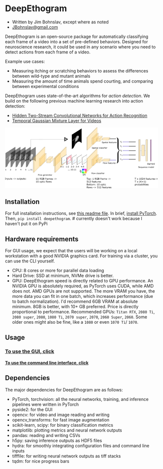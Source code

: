 # DeepEthogram
- Written by Jim Bohnslav, except where as noted
- JBohnslav@gmail.com

DeepEthogram is an open-source package for automatically classifying each frame of a video into a set of pre-defined 
behaviors. Designed for neuroscience research, it could be used in any scenario where you need to detect actions from 
each frame of a video.

Example use cases:
* Measuring itching or scratching behaviors to assess the differences between wild-type and mutant animals
* Measuring the amount of time animals spend courting, and comparing between experimental conditions

DeepEthogram uses state-of-the-art algorithms for *action detection*. We build on the following previous machine 
learning research into action detection:
* [Hidden Two-Stream Convolutional Networks for Action Recognition](https://arxiv.org/abs/1704.00389)
* [Temporal Gaussian Mixture Layer for Videos](https://arxiv.org/abs/1803.06316)

![deepethogram schematic](docs/images/deepethogram_schematic.png)

## Installation
For full installation instructions, see [this readme file](docs/installation.md). In brief, [install PyTorch](pytorch.org). 
Then, `pip install deepethogram`. # currently doesn't work because I haven't put it on PyPi

## Hardware requirements
For GUI usage, we expect that the users will be working on a local workstation with a good NVIDIA graphics card. For 
training via a cluster, you can use the CLI yourself. 

* CPU: 8 cores or more for parallel data loading
* Hard Drive: SSD at minimum, NVMe drive is better.
* GPU: DeepEthogram speed is directly related to GPU performance. An NVIDIA GPU is absolutely required, as PyTorch uses 
CUDA, while AMD does not. AMD GPUs are not supported. 
The more VRAM you have, the more data you can fit in one batch, which increases performance (due to batch normalization). 
I'd recommend 6GB VRAM at absolute minimum. 8GB is better, with 10+ GB preferred. Price is directly proportional to performance. 
Recommended GPUs: `Titan RTX`, `2080 Ti`, `2080 super`, `2080`, `1080 Ti`, `2070 super`, `2070`, `2060 Super`, `2060`. Some
older ones might also be fine, like a `1080` or even `1070 Ti`/ `1070`. 

## Usage
### [To use the GUI, click](docs/using_gui.md)
#### [To use the command line interface, click](docs/using_CLI.md)

## Dependencies
The major dependencies for DeepEthogram are as follows: 
* PyTorch, torchvision: all the neural networks, training, and inference pipelines were written in PyTorch
* pyside2: for the GUI
* opencv: for video and image reading and writing
* opencv_transforms: for fast image augmentation
* scikit-learn, scipy: for binary classification metrics
* matplotlib: plotting metrics and neural network outputs
* pandas: reading and writing CSVs
* h5py: saving inference outputs as HDF5 files
* hydra: for smoothly integrating configuration files and command line inputs
* tifffile: for writing neural network outputs as tiff stacks
* tqdm: for nice progress bars


